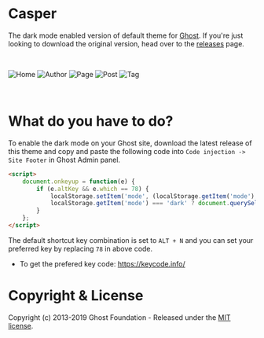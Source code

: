 # Casper

The  dark mode enabled version of default theme for [Ghost](http://github.com/tryghost/ghost/). If you're just looking to download the original version, head over to the [releases](https://github.com/TryGhost/Casper/releases) page.

&nbsp;

![Home](https://user-images.githubusercontent.com/278469/55558098-f697a900-5708-11e9-8e80-2abcc9da2977.jpg)
![Author](https://user-images.githubusercontent.com/278469/55558126-057e5b80-5709-11e9-840c-4ccb8fdcd5d0.jpg)
![Page](https://user-images.githubusercontent.com/278469/55558127-0616f200-5709-11e9-89aa-ad9cd3b7fdb2.jpg)
![Post](https://user-images.githubusercontent.com/278469/55558128-0616f200-5709-11e9-9db6-9930228854d0.jpg)
![Tag](https://user-images.githubusercontent.com/278469/55558130-0616f200-5709-11e9-9c38-78a72995401c.jpg)

&nbsp;

# What do you have to do?

To enable the dark mode on your Ghost site, download the latest release of this theme and copy and paste the following code into `Code injection -> Site Footer` in Ghost Admin panel.

```html
<script>
    document.onkeyup = function(e) {
        if (e.altKey && e.which == 78) {
            localStorage.setItem('mode', (localStorage.getItem('mode') || 'dark') === 'dark' ? 'light' : 'dark');
            localStorage.getItem('mode') === 'dark' ? document.querySelector('body').classList.add('dark') : document.querySelector('body').classList.remove('dark');
        }
    };
</script>
```

The default shortcut key combination is set to `ALT + N` and you can set your preferred key by replacing `78` in above code.
* To get the prefered key code: https://keycode.info/


# Copyright & License

Copyright (c) 2013-2019 Ghost Foundation - Released under the [MIT license](LICENSE).
